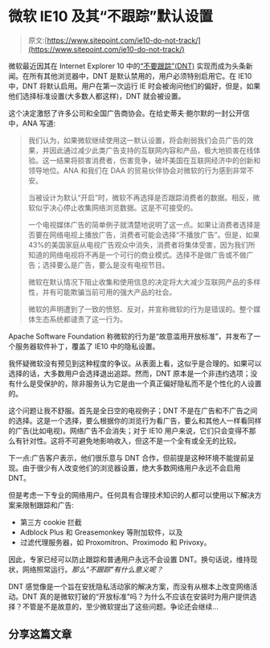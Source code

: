 # 微软 IE10 及其“不跟踪”默认设置

> 原文:[https://www.sitepoint.com/ie10-do-not-track/](https://www.sitepoint.com/ie10-do-not-track/)

微软最近因其在 Internet Explorer 10 中的[“不要跟踪”(DNT)](https://www.sitepoint.com/what-is-do-not-track/) 实现而成为头条新闻。在所有其他浏览器中，DNT 是默认禁用的，用户必须特别启用它。在 IE10 中，DNT 将默认启用。用户在第一次运行 IE 时会被询问他们的偏好，但是，如果他们选择标准设置(大多数人都这样)，DNT 就会被设置。

这个决定激怒了许多公司和全国广告商协会。在给史蒂夫·鲍尔默的一封公开信中，ANA 写道:

> 我们认为，如果微软继续使用这一默认设置，将会削弱我们会员广告的效果，并因此通过减少此类广告支持的互联网内容和产品，极大地损害在线体验。这一结果将损害消费者，伤害竞争，破坏美国在互联网经济中的创新和领导地位。ANA 和我们在 DAA 的贸易伙伴协会对微软的行为感到非常不安。
> 
> 当被设计为默认“开启”时，微软不再选择是否跟踪消费者的数据。相反，微软似乎决心停止收集网络浏览数据。这是不可接受的。
> 
> 一个电视媒体广告的简单例子就清楚地说明了这一点。如果让消费者选择是否要在网络电视上播放广告，消费者可能会选择“不播放广告”。但是，如果 43%的美国家庭从电视广告观众中消失，消费者将集体受害，因为我们所知道的网络电视将不再是一个可行的商业模式。选择不是做广告或不做广告；选择要么是广告，要么是没有电视节目。
> 
> 微软在默认情况下阻止收集和使用信息的决定将大大减少互联网产品的多样性，并有可能欺骗当前可用的强大产品的社会。
> 
> 微软的声明遭到了一致的愤怒、反对，并宣称微软的行为是错误的。整个媒体生态系统都谴责了这一行为。

Apache Software Foundation 称微软的行为是“故意滥用开放标准”，并发布了一个服务器软件补丁，覆盖了 IE10 中的隐私设置。

我怀疑微软没有预见到这种程度的争议。从表面上看，这似乎是合理的。如果可以选择的话，大多数用户会选择退出追踪。然而，DNT 原本是一个非违约选项；没有什么是受保护的，除非服务认为它是由一个真正偏好隐私而不是个性化的人设置的。

这个问题让我不舒服。首先是全日空的电视例子；DNT 不是在广告和不广告之间的选择。这是一个选择，要么根据你的浏览行为看广告，要么和其他人一样看同样的广告(比如电视)。网络广告不会消失；对于 IE10 用户来说，它们只会变得不那么有针对性。这将不可避免地影响收入，但这不是一个全有或全无的比较。

下一点:广告客户表示，他们很乐意与 DNT 合作，但前提是这种环境不能提前呈现。由于很少有人改变他们的浏览器设置，绝大多数网络用户永远不会启用 DNT。

但是考虑一下专业的网络用户。任何具有合理技术知识的人都可以使用以下解决方案来限制跟踪和广告:

*   第三方 cookie 拦截
*   Adblock Plus 和 Greasemonkey 等附加软件，以及
*   过滤代理服务器，如 Proxomitron、Proximodo 和 Privoxy。

因此，专家已经可以防止跟踪和普通用户永远不会设置 DNT。换句话说，维持现状，网络照常运行。*那么“不跟踪”有什么意义呢？*

DNT 感觉像是一个旨在安抚隐私活动家的解决方案，而没有从根本上改变网络活动。DNT 真的是微软打破的“开放标准”吗？为什么不应该在安装时为用户提供选择？不管是不是故意的，至少微软提出了这些问题。争论还会继续…

## 分享这篇文章